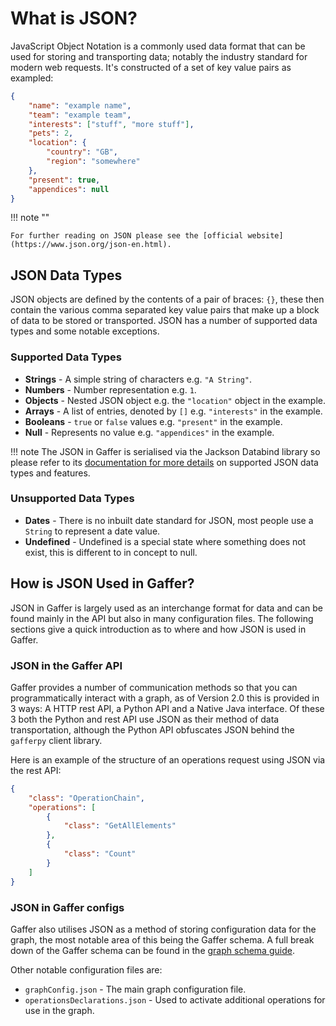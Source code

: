 # What is JSON?

JavaScript Object Notation is a commonly used data format that can be used for storing and
transporting data; notably the industry standard for modern web requests. It's
constructed of a set of key value pairs as exampled:

```json title="JSON Example"
{
    "name": "example name",
    "team": "example team",
    "interests": ["stuff", "more stuff"],
    "pets": 2,
    "location": {
        "country": "GB",
        "region": "somewhere"
    },
    "present": true,
    "appendices": null
}
```

!!! note ""

    For further reading on JSON please see the [official website](https://www.json.org/json-en.html).

## JSON Data Types

JSON objects are defined by the contents of a pair of braces: `{}`, these then
contain the various comma separated key value pairs that make up a block of data
to be stored or transported. JSON has a number of supported data types and some
notable exceptions.

### Supported Data Types

- **Strings** - A simple string of characters e.g. `"A String"`.
- **Numbers** - Number representation e.g. `1`.
- **Objects** - Nested JSON object e.g. the `"location"` object in the example.
- **Arrays** - A list of entries, denoted by `[]` e.g. `"interests"` in the
  example.
- **Booleans** - `true` or `false` values e.g. `"present"` in the example.
- **Null** - Represents no value e.g. `"appendices"` in the example.

!!! note
    The JSON in Gaffer is serialised via the Jackson Databind library so please
    refer to its [documentation for more details](https://github.com/FasterXML/jackson-databind/wiki)
    on supported JSON data types and features.

### Unsupported Data Types

- **Dates** - There is no inbuilt date standard for JSON, most people use a
  `String` to represent a date value.
- **Undefined** - Undefined is a special state where something does not exist,
  this is different to in concept to null.

## How is JSON Used in Gaffer?

JSON in Gaffer is largely used as an interchange format for data and can be found
mainly in the API but also in many configuration files. The following sections
give a quick introduction as to where and how JSON is used in Gaffer.

### JSON in the Gaffer API

Gaffer provides a number of communication methods so that you can
programmatically interact with a graph, as of Version 2.0 this is provided in 3
ways: A HTTP rest API, a Python API and a Native Java interface. Of these 3 both the
Python and rest API use JSON as their method of data transportation, although
the Python API obfuscates JSON behind the `gafferpy` client library.

Here is an example of the structure of an operations request using JSON via the
rest API:

```json
{
    "class": "OperationChain",
    "operations": [
        {
            "class": "GetAllElements"
        },
        {
            "class": "Count"
        }
    ]
}
```

### JSON in Gaffer configs

Gaffer also utilises JSON as a method of storing configuration data for the
graph, the most notable area of this being the Gaffer schema. A full break down
of the Gaffer schema can be found in the [graph schema guide](../schema.md).

Other notable configuration files are:

- `graphConfig.json` - The main graph configuration file.
- `operationsDeclarations.json` - Used to activate additional operations for use
  in the graph.
